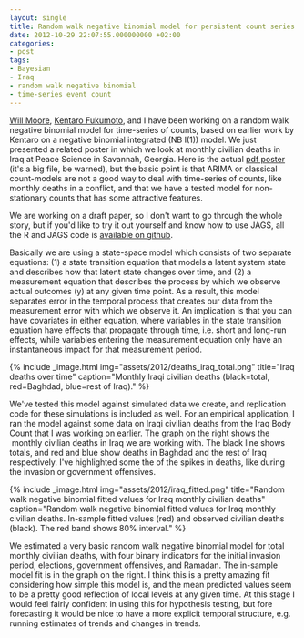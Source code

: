 ```yaml
---
layout: single
title: Random walk negative binomial model for persistent count series.
date: 2012-10-29 22:07:55.000000000 +02:00
categories:
- post
tags:
- Bayesian
- Iraq
- random walk negative binomial
- time-series event count
---
```


[Will Moore](http://mailer.fsu.edu/~whmoore/garnet-whmoore/ "Will Moore"), [Kentaro Fukumoto](http://www-cc.gakushuin.ac.jp/~e982440/index_e.htm "Kentaro Fukumoto"), and I have been working on a random walk negative binomial model for time-series of counts, based on earlier work by Kentaro on a negative binomial integrated (NB I(1)) model. We just presented a related poster in which we look at monthly civilian deaths in Iraq at Peace Science in Savannah, Georgia. Here is the actual [pdf poster](http://andybeger.files.wordpress.com/2012/10/pssi_poster.pdf) (it's a big file, be warned), but the basic point is that ARIMA or classical count-models are not a good way to deal with time-series of counts, like monthly deaths in a conflict, and that we have a tested model for non-stationary counts that has some attractive features.

We are working on a draft paper, so I don't want to go through the whole story, but if you'd like to try it out yourself and know how to use JAGS, all the R and JAGS code is [available on github](https://github.com/andybega/PSSI_2012_TSEC_Iraq).

Basically we are using a state-space model which consists of two separate equations: (1) a state transition equation that models a latent system state and describes how that latent state changes over time, and (2) a measurement equation that describes the process by which we observe actual outcomes (y) at any given time point. As a result, this model separates error in the temporal process that creates our data from the measurement error with which we observe it. An implication is that you can have covariates in either equation, where variables in the state transition equation have effects that propagate through time, i.e. short and long-run effects, while variables entering the measurement equation only have an instantaneous impact for that measurement period.

{% include _image.html img="assets/2012/deaths_iraq_total.png" title="Iraq deaths over time" caption="Monthly Iraqi civilian deaths (black=total, red=Baghdad, blue=rest of Iraq)." %}

We've tested this model against simulated data we create, and replication code for these simulations is included as well. For an empirical application, I ran the model against some data on Iraqi civilian deaths from the Iraq Body Count that I was [working on earlier](http://andybeger.wordpress.com/2012/03/21/coding-provinces-for-the-iraq-body-count-data/). The graph on the right shows the  monthly civilian deaths in Iraq we are working with. The black line shows totals, and red and blue show deaths in Baghdad and the rest of Iraq respectively. I've highlighted some the of the spikes in deaths, like during the invasion or government offensives.

{% include _image.html img="assets/2012/iraq_fitted.png" title="Random walk negative binomial fitted values for Iraq monthly civilian deaths" caption="Random walk negative binomial fitted values for Iraq monthly civilian deaths. In-sample fitted values (red) and observed civilian deaths (black). The red band shows 80% interval." %}

We estimated a very basic random walk negative binomial model for total monthly civilian deaths, with four binary indicators for the initial invasion period, elections, government offensives, and Ramadan. The in-sample model fit is in the graph on the right. I think this is a pretty amazing fit considering how simple this model is, and the mean predicted values seem to be a pretty good reflection of local levels at any given time. At this stage I would feel fairly confident in using this for hypothesis testing, but fore forecasting it would be nice to have a more explicit temporal structure, e.g. running estimates of trends and changes in trends.